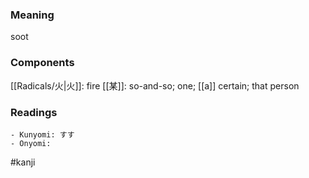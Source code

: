 ### Meaning

soot

### Components

[[Radicals/火|火]]: fire [[某]]: so-and-so; one; [[a]] certain; that person

### Readings

```
- Kunyomi: すす
- Onyomi: 
```

#kanji
